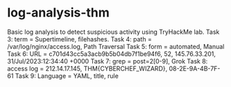# log-analysis-thm
Basic log analysis to detect suspicious activity using TryHackMe lab.
Task 3: term = Supertimeline, filehashes.
Task 4: path = /var/log/nginx/access.log,  Path Traversal
Task 5: form = automated, Manual  
Task 6: URL = c701d43cc5a3acb9b5b04db7f1be94f6, 52, 145.76.33.201, 31/Jul/2023:12:34:40 +0000
Task 7: grep = post=2[0-9], Grok 
Task 8: access log = 212.14.17.145, THM{CYBERCHEF_WIZARD}, 08-2E-9A-4B-7F-61
Task 9: Language = YAML, title, rule 

